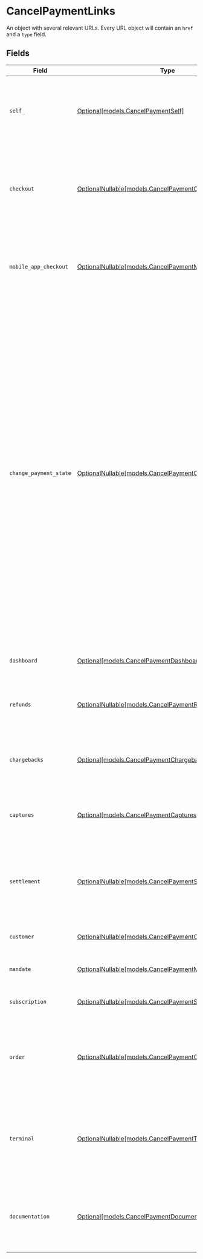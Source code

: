 # CancelPaymentLinks

An object with several relevant URLs. Every URL object will contain an `href` and a `type` field.


## Fields

| Field                                                                                                                                                                                                                                                                                                                                                                                                                            | Type                                                                                                                                                                                                                                                                                                                                                                                                                             | Required                                                                                                                                                                                                                                                                                                                                                                                                                         | Description                                                                                                                                                                                                                                                                                                                                                                                                                      |
| -------------------------------------------------------------------------------------------------------------------------------------------------------------------------------------------------------------------------------------------------------------------------------------------------------------------------------------------------------------------------------------------------------------------------------- | -------------------------------------------------------------------------------------------------------------------------------------------------------------------------------------------------------------------------------------------------------------------------------------------------------------------------------------------------------------------------------------------------------------------------------- | -------------------------------------------------------------------------------------------------------------------------------------------------------------------------------------------------------------------------------------------------------------------------------------------------------------------------------------------------------------------------------------------------------------------------------- | -------------------------------------------------------------------------------------------------------------------------------------------------------------------------------------------------------------------------------------------------------------------------------------------------------------------------------------------------------------------------------------------------------------------------------- |
| `self_`                                                                                                                                                                                                                                                                                                                                                                                                                          | [Optional[models.CancelPaymentSelf]](../models/cancelpaymentself.md)                                                                                                                                                                                                                                                                                                                                                             | :heavy_minus_sign:                                                                                                                                                                                                                                                                                                                                                                                                               | In v2 endpoints, URLs are commonly represented as objects with an `href` and `type` field.                                                                                                                                                                                                                                                                                                                                       |
| `checkout`                                                                                                                                                                                                                                                                                                                                                                                                                       | [OptionalNullable[models.CancelPaymentCheckout]](../models/cancelpaymentcheckout.md)                                                                                                                                                                                                                                                                                                                                             | :heavy_minus_sign:                                                                                                                                                                                                                                                                                                                                                                                                               | The URL your customer should visit to make the payment. This is where you should redirect the customer to.                                                                                                                                                                                                                                                                                                                       |
| `mobile_app_checkout`                                                                                                                                                                                                                                                                                                                                                                                                            | [OptionalNullable[models.CancelPaymentMobileAppCheckout]](../models/cancelpaymentmobileappcheckout.md)                                                                                                                                                                                                                                                                                                                           | :heavy_minus_sign:                                                                                                                                                                                                                                                                                                                                                                                                               | The deeplink URL to the app of the payment method. Currently only available for `bancontact`.                                                                                                                                                                                                                                                                                                                                    |
| `change_payment_state`                                                                                                                                                                                                                                                                                                                                                                                                           | [OptionalNullable[models.CancelPaymentChangePaymentState]](../models/cancelpaymentchangepaymentstate.md)                                                                                                                                                                                                                                                                                                                         | :heavy_minus_sign:                                                                                                                                                                                                                                                                                                                                                                                                               | For test mode payments in certain scenarios, a hosted interface is available to help you test different payment states.<br/><br/>Firstly, for recurring test mode payments. Recurring payments do not have a checkout URL, because these payments are executed without any user interaction.<br/><br/>Secondly, for paid test mode payments. The payment state screen will then allow you to create a refund or chargeback for the test payment. |
| `dashboard`                                                                                                                                                                                                                                                                                                                                                                                                                      | [Optional[models.CancelPaymentDashboard]](../models/cancelpaymentdashboard.md)                                                                                                                                                                                                                                                                                                                                                   | :heavy_minus_sign:                                                                                                                                                                                                                                                                                                                                                                                                               | Direct link to the payment in the Mollie Dashboard.                                                                                                                                                                                                                                                                                                                                                                              |
| `refunds`                                                                                                                                                                                                                                                                                                                                                                                                                        | [OptionalNullable[models.CancelPaymentRefunds]](../models/cancelpaymentrefunds.md)                                                                                                                                                                                                                                                                                                                                               | :heavy_minus_sign:                                                                                                                                                                                                                                                                                                                                                                                                               | The API resource URL of the [refunds](list-payment-refunds) that belong to this payment.                                                                                                                                                                                                                                                                                                                                         |
| `chargebacks`                                                                                                                                                                                                                                                                                                                                                                                                                    | [Optional[models.CancelPaymentChargebacks]](../models/cancelpaymentchargebacks.md)                                                                                                                                                                                                                                                                                                                                               | :heavy_minus_sign:                                                                                                                                                                                                                                                                                                                                                                                                               | The API resource URL of the [chargebacks](list-payment-chargebacks) that belong to this payment.                                                                                                                                                                                                                                                                                                                                 |
| `captures`                                                                                                                                                                                                                                                                                                                                                                                                                       | [Optional[models.CancelPaymentCaptures]](../models/cancelpaymentcaptures.md)                                                                                                                                                                                                                                                                                                                                                     | :heavy_minus_sign:                                                                                                                                                                                                                                                                                                                                                                                                               | The API resource URL of the [captures](list-payment-captures) that belong to this payment.                                                                                                                                                                                                                                                                                                                                       |
| `settlement`                                                                                                                                                                                                                                                                                                                                                                                                                     | [OptionalNullable[models.CancelPaymentSettlement]](../models/cancelpaymentsettlement.md)                                                                                                                                                                                                                                                                                                                                         | :heavy_minus_sign:                                                                                                                                                                                                                                                                                                                                                                                                               | The API resource URL of the [settlement](get-settlement) this payment has been settled with. Not present if not yet settled.                                                                                                                                                                                                                                                                                                     |
| `customer`                                                                                                                                                                                                                                                                                                                                                                                                                       | [OptionalNullable[models.CancelPaymentCustomer]](../models/cancelpaymentcustomer.md)                                                                                                                                                                                                                                                                                                                                             | :heavy_minus_sign:                                                                                                                                                                                                                                                                                                                                                                                                               | The API resource URL of the [customer](get-customer).                                                                                                                                                                                                                                                                                                                                                                            |
| `mandate`                                                                                                                                                                                                                                                                                                                                                                                                                        | [OptionalNullable[models.CancelPaymentMandate]](../models/cancelpaymentmandate.md)                                                                                                                                                                                                                                                                                                                                               | :heavy_minus_sign:                                                                                                                                                                                                                                                                                                                                                                                                               | The API resource URL of the [mandate](get-mandate).                                                                                                                                                                                                                                                                                                                                                                              |
| `subscription`                                                                                                                                                                                                                                                                                                                                                                                                                   | [OptionalNullable[models.CancelPaymentSubscription]](../models/cancelpaymentsubscription.md)                                                                                                                                                                                                                                                                                                                                     | :heavy_minus_sign:                                                                                                                                                                                                                                                                                                                                                                                                               | The API resource URL of the [subscription](get-subscription).                                                                                                                                                                                                                                                                                                                                                                    |
| `order`                                                                                                                                                                                                                                                                                                                                                                                                                          | [OptionalNullable[models.CancelPaymentOrder]](../models/cancelpaymentorder.md)                                                                                                                                                                                                                                                                                                                                                   | :heavy_minus_sign:                                                                                                                                                                                                                                                                                                                                                                                                               | The API resource URL of the [order](get-order) this payment was created for. Not present if not created for an order.                                                                                                                                                                                                                                                                                                            |
| `terminal`                                                                                                                                                                                                                                                                                                                                                                                                                       | [OptionalNullable[models.CancelPaymentTerminal]](../models/cancelpaymentterminal.md)                                                                                                                                                                                                                                                                                                                                             | :heavy_minus_sign:                                                                                                                                                                                                                                                                                                                                                                                                               | The API resource URL of the [terminal](get-terminal) this payment was created for. Only present for point-of-sale payments.                                                                                                                                                                                                                                                                                                      |
| `documentation`                                                                                                                                                                                                                                                                                                                                                                                                                  | [Optional[models.CancelPaymentDocumentation]](../models/cancelpaymentdocumentation.md)                                                                                                                                                                                                                                                                                                                                           | :heavy_minus_sign:                                                                                                                                                                                                                                                                                                                                                                                                               | In v2 endpoints, URLs are commonly represented as objects with an `href` and `type` field.                                                                                                                                                                                                                                                                                                                                       |